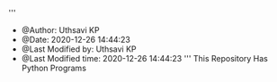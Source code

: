 '''
* @Author: Uthsavi KP
* @Date: 2020-12-26 14:44:23  
* @Last Modified by:   Uthsavi KP
* @Last Modified time: 2020-12-26 14:44:23
'''
This Repository Has Python Programs

